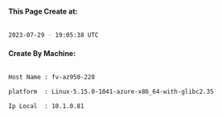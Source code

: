 
   
#### This Page Create at:

```bash

2023-07-29 - 19:05:38 UTC

```

#### Create By Machine:

```bash

Host Name : fv-az950-228

platform  : Linux-5.15.0-1041-azure-x86_64-with-glibc2.35

Ip Local  : 10.1.0.81

```

